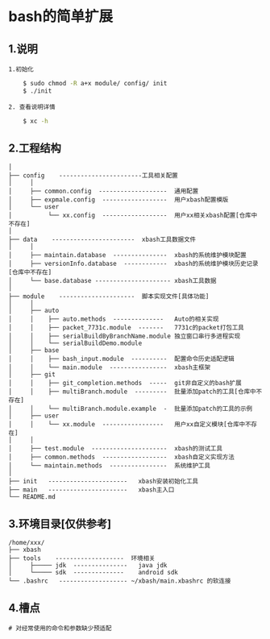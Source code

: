 bash的简单扩展
=====
1.说明
----------
    1.初始化
```sh
    $ sudo chmod -R a+x module/ config/ init
    $ ./init
```
    2. 查看说明详情
```sh
    $ xc -h
```

2.工程结构
----------
    │
    ├── config    -----------------------工具相关配置
    │     │
    │     ├── common.config  -------------------  通用配置
    │     ├── expmale.config  ------------------  用户xbash配置模版
    │     └── user
    │          └── xx.config  ------------------  用户xx相关xbash配置[仓库中不存在]
    │
    ├── data    -----------------------  xbash工具数据文件
    │     │
    │     ├── maintain.database  ---------------  xbash的系统维护模块配置
    │     ├── versionInfo.database  ------------  xbash的系统维护模块历史记录[仓库中不存在]
    │     └── base.database --------------------- xbash工具数据
    │
    ├── module    ---------------------  脚本实现文件[具体功能]
    │     │
    │     ├── auto
    │     │    ├── auto.methods  --------------   Auto的相关实现
    │     │    ├── packet_7731c.module  -------   7731c的packet打包工具
    │     │    ├── serialBuildByBranchName.module 独立窗口串行多进程实现
    │     │    └── serialBuildDemo.module
    │     ├── base
    │     │    ├── bash_input.module  ----------  配置命令历史适配逻辑
    │     │    └── main.module  ----------------  xbash主框架
    │     ├── git
    │     │    ├── git_completion.methods  -----  git非自定义的bash扩展
    │     │    ├── multiBranch.module  ---------  批量添加patch的工具[仓库中不存在]
    │     │    └── multiBranch.module.example  -  批量添加patch的工具的示例
    │     ├── user
    │     │    └── xx.module  -----------------   用户xx自定义模块[仓库中不存在]
    │     │
    │     ├── test.module  ---------------------  xbash的测试工具
    │     ├── common.methods  ------------------  xbash自定义实现方法
    │     └── maintain.methods  ----------------  系统维护工具
    │
    ├── init   ----------------------   xbash安装初始化工具
    ├── main   ----------------------   xbash主入口
    └── README.md

3.环境目录[仅供参考]
----------
    /home/xxx/
    ├── xbash
    ├── tools    -------------------  环境相关
    │     ├───── jdk  ---------------   java jdk
    │     └───── sdk  --------------    android sdk
    └── .bashrc   ------------------- ~/xbash/main.xbashrc 的软连接

4.槽点
----------
    # 对经常使用的命令和参数缺少预适配
